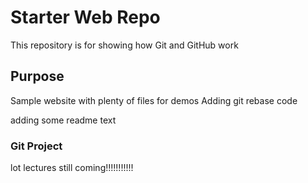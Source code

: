# Starter Web Repo

This repository is for showing how Git and GitHub work

## Purpose

Sample website with plenty of files for demos
Adding git rebase code

adding some readme text

### Git Project


lot lectures still coming!!!!!!!!!!!
